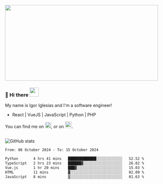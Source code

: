 <img src="https://c.tenor.com/KjVxfRrrncUAAAAd/matrix.gif" width="100%" height="250px">

### 🔭 Hi there <img src="https://raw.githubusercontent.com/MartinHeinz/MartinHeinz/master/wave.gif" width="30px">


My name is Igor Iglesias and I'm a software engineer!
<br>

<ul>
  <li> React | VueJS | JavaScript | Python | PHP </li>
</ul>
You can find me on <a href="https://twitter.com/IgorIglesias5"><img src="https://i.imgur.com/JLLlB5S.png" width="20px"></a>, or on <a href="https://www.linkedin.com/in/igor-iglesias-62478428/"><img src="https://i.imgur.com/PXyIkWx.png" width="22px"></a>.

<br>
<br>

![GitHub stats](https://github-readme-stats.vercel.app/api?username=igoiglesias&show_icons=true&count_private=true&theme=chartreuse-dark&hide_title=true)

<!--START_SECTION:waka-->

```txt
From: 08 October 2024 - To: 15 October 2024

Python       4 hrs 41 mins   █████████████░░░░░░░░░░░░   52.52 %
TypeScript   2 hrs 23 mins   ██████▓░░░░░░░░░░░░░░░░░░   26.82 %
Vue.js       1 hr 20 mins    ███▓░░░░░░░░░░░░░░░░░░░░░   15.03 %
HTML         11 mins         ▓░░░░░░░░░░░░░░░░░░░░░░░░   02.09 %
JavaScript   8 mins          ▒░░░░░░░░░░░░░░░░░░░░░░░░   01.63 %
```

<!--END_SECTION:waka-->

